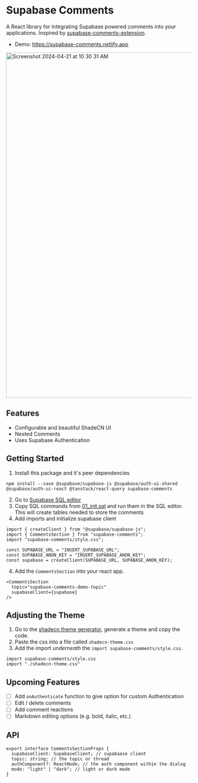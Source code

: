# Supabase Comments
A React library for integrating Supabase powered comments into your applications. Inspired by [supabase-comments-extension](https://github.com/malerba118/supabase-comments-extension).
- Demo: https://supabase-comments.netlify.app
<img width="939" alt="Screenshot 2024-04-21 at 10 30 31 AM" src="https://github.com/devtodollars/supabase-comments/assets/20890995/1f485677-1774-431e-913d-7c1b9c48cfab">


## Features
- Configurable and beautiful ShadeCN UI
- Nested Comments
- Uses Supabase Authentication

## Getting Started
1. Install this package and it's peer dependencies
```
npm install --save @supabase/supabase-js @supabase/auth-ui-shared @supabase/auth-ui-react @tanstack/react-query supabase-comments
```
2. Go to [Supabase SQL editor](https://supabase.com/dashboard/project/_/sql/)
3. Copy SQL commands from [01_init.sql](https://github.com/devtodollars/supabase-comments/blob/main/supabase/migrations/01_init.sql) and run them in the SQL editor. This will create tables needed to store the comments
4. Add imports and initialize supabase client
```
import { createClient } from "@supabase/supabase-js";
import { CommentsSection } from "supabase-comments";
import "supabase-comments/style.css";

const SUPABASE_URL = "INSERT_SUPABASE_URL";
const SUPABASE_ANON_KEY = "INSERT_SUPABASE_ANON_KEY";
const supabase = createClient(SUPABASE_URL, SUPABASE_ANON_KEY);
```
4. Add the `CommentsSection` into your react app.
```
<CommentsSection
  topic="supabase-comments-demo-topic"
  supabaseClient={supabase}
/>
```

## Adjusting the Theme
1. Go to the [shadecn theme generator](https://ui.shadcn.com/themes), generate a theme and copy the code.
2. Paste the css into a file called `shadecn-theme.css`
3. Add the import *underneath* the  `import supabase-comments/style.css`.
```
import supabase-comments/style.css
import "./shadecn-theme.css"
```

## Upcoming Features
- [ ] Add `onAuthenticate` function to give option for custom Authentication
- [ ] Edit / delete comments
- [ ] Add comment reactions
- [ ] Markdown editing options (e.g. bold, italic, etc.)

## API
```
export interface CommentsSectionProps {
  supabaseClient: SupabaseClient; // supabaase client
  topic: string; // the topic or thread
  authComponent?: ReactNode; // the auth component within the dialog
  mode: "light" | "dark"; // light or dark mode
}
```

